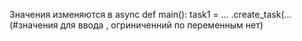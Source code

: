 Значения изменяются в async def main():
  task1 = ... .create_task(...(#значения для ввода , огриниченний по переменным нет)
